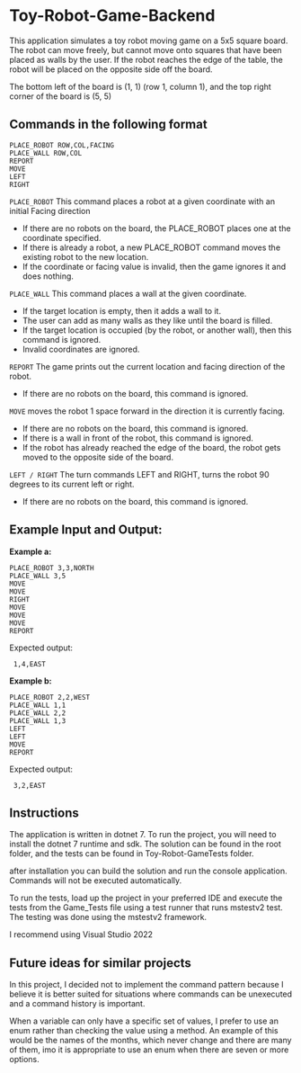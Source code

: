 # Toy-Robot-Game-Backend

This application simulates a toy robot moving game on a 5x5 square board. The robot can move freely, but cannot move onto squares that have been placed as walls by the user. If the robot reaches the edge of the table, the robot will be placed on the opposite side off the board. 

The bottom left of the board is (1, 1) (row 1, column 1), and the top right corner of the board is (5, 5)

## Commands in the following format
```
PLACE_ROBOT ROW,COL,FACING
PLACE_WALL ROW,COL
REPORT
MOVE
LEFT
RIGHT
```
```PLACE_ROBOT``` 
This command places a robot at a given coordinate with an initial Facing direction

* If there are no robots on the board, the PLACE_ROBOT places one at the coordinate specified.
* If there is already a robot, a new PLACE_ROBOT command moves the existing robot to the new location.
* If the coordinate or facing value is invalid, then the game ignores it and does nothing.

```PLACE_WALL``` This command places a wall at the given coordinate.
* If the target location is empty, then it adds a wall to it.
* The user can add as many walls as they like until the board is filled.
* If the target location is occupied (by the robot, or another wall), then this command is ignored.
* Invalid coordinates are ignored.

```REPORT``` The game prints out the current location and facing direction of the robot.
* If there are no robots on the board, this command is ignored.

```MOVE``` moves the robot 1 space forward in the direction it is currently facing.
* If there are no robots on the board, this command is ignored.
* If there is a wall in front of the robot, this command is ignored.
* If the robot has already reached the edge of the board, the robot gets moved to the opposite side of the board.

```LEFT / RIGHT```
The turn commands LEFT and RIGHT, turns the robot 90 degrees to its current left or right.
* If there are no robots on the board, this command is ignored.


## Example Input and Output:
**Example a:**
```
PLACE_ROBOT 3,3,NORTH
PLACE_WALL 3,5
MOVE
MOVE
RIGHT
MOVE
MOVE
MOVE
REPORT
```

Expected output: 

 ``` 1,4,EAST```

**Example b:**
```
PLACE_ROBOT 2,2,WEST
PLACE_WALL 1,1
PLACE_WALL 2,2
PLACE_WALL 1,3
LEFT
LEFT
MOVE
REPORT
```
Expected output: 

 ``` 3,2,EAST```

 ## Instructions

The application is written in dotnet 7. To run the project, you will need to install the dotnet 7 runtime and sdk. The solution can be found in the root folder, and the tests can be found in Toy-Robot-GameTests folder. 

after installation you can build the solution and run the console application. Commands will not be executed automatically.

To run the tests, load up the project in your preferred IDE and execute the tests from the Game_Tests file using a test runner that runs mstestv2 test. The testing was done using the mstestv2 framework.

I recommend using Visual Studio 2022

## Future ideas for similar projects
In this project, I decided not to implement the command pattern because I believe it is better suited for situations where commands can be unexecuted and a command history is important.

When a variable can only have a specific set of values, I prefer to use an enum rather than checking the value using a method. An example of this would be the names of the months, which never change and there are many of them, imo it is appropriate to use an enum when there are seven or more options.
